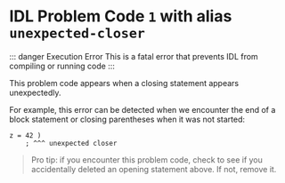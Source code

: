 # IDL Problem Code `1` with alias `unexpected-closer`

::: danger Execution Error
This is a fatal error that prevents IDL from compiling or running code
:::

This problem code appears when a closing statement appears unexpectedly.

For example, this error can be detected when we encounter the end of a block statement or closing parentheses when it was not started:

```idl
z = 42 )
    ; ^^^ unexpected closer
```

> Pro tip: if you encounter this problem code, check to see if you accidentally deleted an opening statement above. If not, remove it.
